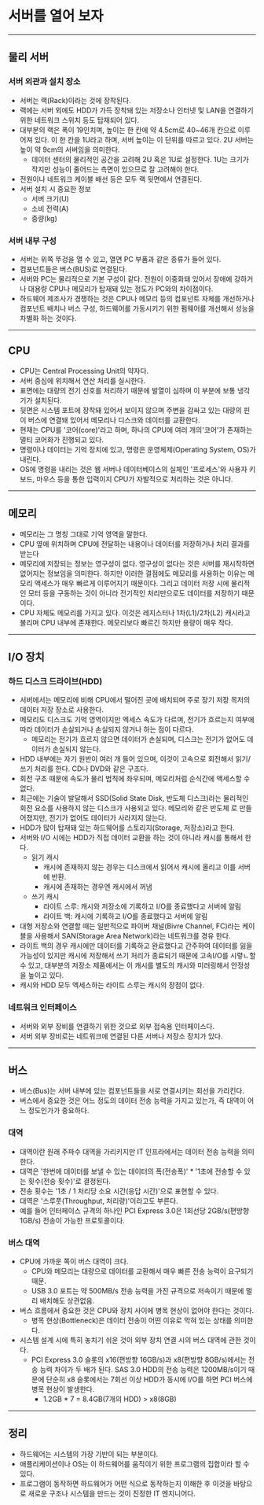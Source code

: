 # 서버를 열어 보자

------------------

## 물리 서버

### 서버 외관과 설치 장소

- 서버는 랙(Rack)이라는 것에 장착된다.
- 랙에는 서버 외에도 HDD가 가득 장착돼 있는 저장소나 인터넷 및 LAN을 연결하기 위한 네트워크 스위치 등도 탑재되어 있다.
- 대부분의 랙은 폭이 19인치며, 높이는 한 칸에 약 4.5cm로 40~46개 칸으로 이루어져 있다. 이 한 칸을 1U라고 하며, 서버 높이는 이 단위를
따르고 있다. 2U 서버는 높이 약 9cm의 서버임을 의미한다.
  - 데이터 센터의 물리적인 공간을 고려해 2U 혹은 1U로 설정한다. 1U는 크기가 작지만 성능이 줄어드는 측면이 있으므로 잘 고려해야 한다.
- 전원이나 네트워크 케이블 배선 등은 모두 랙 뒷면에서 연결된다.
- 서버 설치 시 중요한 정보
  - 서버 크기(U)
  - 소비 전력(A)
  - 중량(kg)

### 서버 내부 구성

- 서버는 위쪽 뚜겅을 열 수 있고, 열면 PC 부품과 같은 종류가 들어 있다.
- 컴포넌트들은 버스(BUS)로 연결된다.
- 서버와 PC는 물리적으로 기본 구성이 같다. 전원이 이중화돼 있어서 장애에 강하거나 대용량 CPU나 메모리가 탑재돼 있는 정도가 PC와의 차이점이다.
- 하드웨어 제조사가 경쟁하는 것은 CPU나 메모리 등의 컴포넌트 자체를 개선하거나 컴포넌트 배치나 버스 구성, 하드웨어를 가동시키기 위한 펌웨어를 개선해서
성능을 차별화 하는 것이다.

----------------

## CPU

- CPU는 Central Processing Unit의 약자다.
- 서버 중심에 위치해서 연산 처리를 실시한다.
- 표면에는 대량의 전기 신호를 처리하기 때문에 발열이 심하며 이 부분에 보통 냉각기가 설치된다.
- 뒷면은 시스템 포트에 장착돼 있어서 보이지 않으며 주변을 감싸고 있는 대량의 핀이 버스에 연결돼 있어서 메모리나 디스크와 데이터를 교환한다.
- 현재는 CPU를 '코어(core)'라고 하며, 하나의 CPU에 여러 개의'코어'가 존재하는 멀티 코어화가 진행되고 있다.
- 명령이나 데이터는 기억 장치에 있고, 명령은 운영체제(Operating System, OS)가 내린다.
- OS에 명령을 내리는 것은 웹 서버나 데이터베이스의 실체인 '프로세스'와 사용자 키보드, 마우스 등을 통한 입력이지 CPU가 자발적으로 처리하는 것은 아니다.

---------------

## 메모리

- 메모리는 그 명칭 그대로 기억 영역을 말한다.
- CPU 옆에 위치하며 CPU에 전달하는 내용이나 데이터를 저장하거나 처리 결과를 받는다
- 메모리에 저장되는 정보는 영구성이 없다. 영구성이 없다는 것은 서버를 재시작하면 없어지는 정보임을 의미한다. 하지만 이러한 결점에도 메모리를 사용하는
이유는 메모리 액세스가 매우 빠르게 이루어지기 때문이다. 그리고 데이터 저장 시에 물리적인 모터 등을 구동하는 것이 아니라 전기적인
처리만으로도 데이터를 저장하기 때문이다.
- CPU 자체도 메모리를 가지고 있다. 이것은 레지스터나 1차(L1)/2차(L2) 캐시라고 불리며 CPU 내부에 존재한다. 메모리보다 빠르긴 하지만 용량이 매우 작다.

-------------

## I/O 장치

### 하드 디스크 드라이브(HDD)

- 서버에서는 메모리에 비해 CPU에서 떨어진 곳에 배치되며 주로 장기 저장 목저의 데이터 저장 장소로 사용한다.
- 메모리도 디스크도 기억 영역이지만 엑세스 속도가 다르며, 전기가 흐르는지 여부에 따라 데이터가 손실되거나 손실되지 않거나 하는 점이 다르다.
  - 메모리는 전기가 흐르지 않으면 데이터가 손실되며, 디스크는 전기가 없어도 데이터가 손실되지 않는다.
- HDD 내부에는 자기 원반이 여러 개 들어 있으며, 이것이 고속으로 회전해서 읽기/쓰기 처리를 한다. CD나 DVD와 같은 구조다.
- 회전 구조 때문에 속도가 물리 법칙에 좌우되며, 메모리처럼 순식간에 액세스할 수 없다.
- 최근에는 기술이 발달해서 SSD(Solid State Disk, 반도체 디스크)라는 물리적인 회전 요소를 사용하지 않는 디스크가 사용되고 있다. 메모리와 같은 반도체
로 만들어졌지만, 전기가 없어도 데이터가 사라지지 않는다.
- HDD가 많이 탑재돼 있는 하드웨어를 스토리지(Storage, 저장소)라고 한다.
- 서버와 I/O 시에는 HDD가 직접 데이터 교환을 하는 것이 아니라 캐시를 통해서 한다.
  - 읽기 캐시
    - 캐시에 존재하지 않는 경우는 디스크에서 읽어서 캐시에 올리고 이를 서버에 반환.
    - 캐시에 존재하는 경우엔 캐시에서 꺼냄
  - 쓰기 캐시
    - 라이트 스루: 캐시와 저장소에 기록하고 I/O를 종료했다고 서버에 알림
    - 라이트 백: 캐시에 기록하고 I/O를 종료했다고 서버에 알림
- 대형 저장소와 연결할 때는 일반적으로 파이버 채널(Bivre Channel, FC)라는 케이블을 사용해서 SAN(Storage Area Network)라는 네트워크를
경유 한다.
- 라이트 백의 경우 캐시에만 데이터를 기록하고 완료했다고 간주하여 데이터를 잃을 가능성이 있지만 캐시에 저장해서 쓰기 처리가 종료되기 때문에 고속I/O를 시렿ㄴ할 수 있고,
대부분의 저장소 제품에서는 이 캐시를 별도의 캐시와 미러링해서 안정성을 높이고 있다.
- 캐시와 HDD 모두 엑세스하는 라이트 스루는 캐시의 장점이 없다.

### 네트워크 인터페이스

- 서버와 외부 장비를 연결하기 위한 것으로 외부 접속용 인터페이스다.
- 서버 외부 장비로는 네트워크에 연결된 다른 서버나 저장소 장치가 있다.

----------------------

## 버스

- 버스(Bus)는 서버 내부에 있는 컴포넌트들을 서로 연결시키는 회선을 가리킨다.
- 버스에서 중요한 것은 어느 정도의 데이터 전송 능력을 가지고 있는가, 즉 대역이 어느 정도인가가 중요하다.

### 대역

- 대역이란 원래 주파수 대역을 가리키지만 IT 인프라에서는 데이터 전송 능력을 의미한다.
- 대역은 '한번에 데이터를 보낼 수 있는 데이터의 폭(전송폭)' * '1초에 전송할 수 있는 횟수(전송 횟수)'로 결정된다.
- 전송 횟수는 '1초 / 1 처리당 소요 시간(응답 시간)'으로 표현할 수 있다.
- 대역은 '스루풋(Throughput, 처리량)'이라고도 부른다.
- 예를 들어 인터페이스 규격의 하나인 PCI Express 3.0은 1회선당 2GB/s(편방향 1GB/s) 전송이 가능한 프로토콜이다.

### 버스 대역

- CPU에 가까운 쪽이 버스 대역이 크다.
  - CPU와 메모리는 대량으로 데이터를 교환해서 매우 빠른 전송 능력이 요구되기 때문.
  - USB 3.0 포트는 약 500MB/s 전송 능력을 가진 규격으로 저속이기 때문에 멀리 배치해도 상관없음.
- 버스 흐름에서 중요한 것은 CPU와 장치 사이에 병목 현상이 없어야 한다는 것이다.
  - 병목 현상(Bottleneck)은 데이터 전송이 어떤 이유로 막혀 있는 상태를 의미한다.
- 시스템 설계 시에 특히 놓치기 쉬운 것이 외부 장치 연결 시의 버스 대역에 관한 것이다.
  - PCI Express 3.0 슬롯의 x16(편방향 16GB/s)과 x8(편방향 8GB/s)에서는 전송 능력 차이가 두 배가 된다. SAS 3.0 HDD의 전송 능력은
  1200MB/s이기 때문에 단순히 x8 슬롯에서는 7회선 이상 HDD가 동시에 I/O를 하면 PCI 버스에 병목 현상이 발생한다.
    - 1.2GB * 7 = 8.4GB(7개의 HDD) > x8(8GB)

------------------

## 정리

- 하드웨어는 시스템의 가장 기반이 되는 부분이다.
- 애플리케이션이나 OS는 이 하드웨어를 움직이기 위한 프로그램의 집합이라 할 수 있다.
- 프로그램이 동작하면 하드웨어가 어떤 식으로 동작하는지 이해한 후 이것을 바탕으로 새로운 구조나 시스템을 만드는 것이
진정한 IT 엔지니어다.